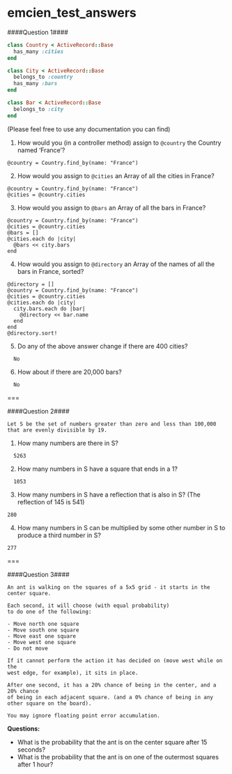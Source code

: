 # emcien_test_answers

####Question 1####

```ruby
class Country < ActiveRecord::Base
  has_many :cities
end

class City < ActiveRecord::Base
  belongs_to :country
  has_many :bars
end

class Bar < ActiveRecord::Base
  belongs_to :city
end
```

(Please feel free to use any documentation you can find)

1. How would you (in a controller method) assign to `@country` the Country named ‘France’?
```
@country = Country.find_by(name: "France")

```
2. How would you assign to `@cities` an Array of all the cities in France?
```
@country = Country.find_by(name: "France")
@cities = @country.cities
```

3. How would you assign to `@bars` an Array of all the bars in France?
```
@country = Country.find_by(name: "France")
@cities = @country.cities
@bars = []
@cities.each do |city|
  @bars << city.bars
end
```
4. How would you assign to `@directory` an Array of the names of all the bars in France, sorted?
```
@directory = []
@country = Country.find_by(name: "France")
@cities = @country.cities
@cities.each do |city|
  city.bars.each do |bar|
    @directory << bar.name
  end
end
@directory.sort!
```

5. Do any of the above answer change if there are 400 cities?
```
  No
```

6. How about if there are 20,000 bars?
```
  No
```
===

####Question 2####

```
Let S be the set of numbers greater than zero and less than 100,000
that are evenly divisible by 19.
```

1. How many numbers are there in S?
```
  5263
```

2. How many numbers in S have a square that ends in a 1?
```
  1053
```
3. How many numbers in S have a reflection that is also in S? (The reflection of 145 is 541)
```
280
```

4. How many numbers in S can be multiplied by some other number in S to produce a third number in S?
```
277
```
===

####Question 3####

```
An ant is walking on the squares of a 5x5 grid - it starts in the center square.

Each second, it will choose (with equal probability)
to do one of the following:

- Move north one square
- Move south one square
- Move east one square
- Move west one square
- Do not move

If it cannot perform the action it has decided on (move west while on the 
west edge, for example), it sits in place.

After one second, it has a 20% chance of being in the center, and a 20% chance
of being in each adjacent square. (and a 0% chance of being in any
other square on the board).

You may ignore floating point error accumulation.
```

**Questions:**
- What is the probability that the ant is on the center square after 15 seconds? 
- What is the probability that the ant is on one of the outermost squares after 1 hour? 
